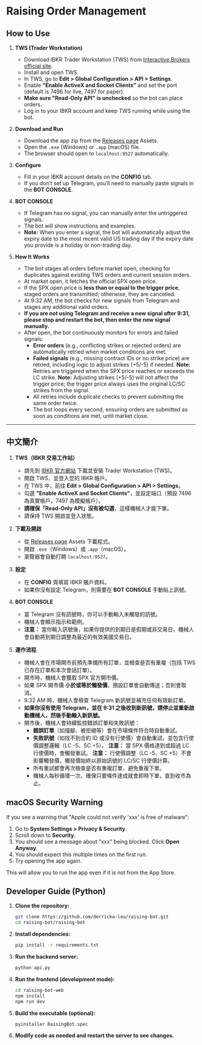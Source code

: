 # Raising Order Management

## How to Use

1. **TWS (Trader Workstation)**
   - Download IBKR Trader Workstation (TWS) from [Interactive Brokers official site](https://www.interactivebrokers.com/en/index.php?f=16040).
   - Install and open TWS.
   - In TWS, go to **Edit > Global Configuration > API > Settings**.
   - Enable **"Enable ActiveX and Socket Clients"** and set the port (default is 7496 for live, 7497 for paper).
   - **Make sure "Read-Only API" is unchecked** so the bot can place orders.
   - Log in to your IBKR account and keep TWS running while using the bot.

2. **Download and Run**
   - Download the app zip from the [Releases page](https://github.com/derricka-lau/raising-bot/releases) Assets.
   - Open the `.exe` (Windows) or `.app` (macOS) file.
   - The browser should open to `localhost:9527` automatically.

3. **Configure**
   - Fill in your IBKR account details on the **CONFIG** tab.
   - If you don’t set up Telegram, you’ll need to manually paste signals in the **BOT CONSOLE**.

4. **BOT CONSOLE**
   - If Telegram has no signal, you can manually enter the untriggered signals.
   - The bot will show instructions and examples.
   - **Note:** When you enter a signal, the bot will automatically adjust the expiry date to the most recent valid US trading day if the expiry date you provide is a holiday or non-trading day.

5. **How It Works**
   - The bot stages all orders before market open, checking for duplicates against existing TWS orders and current session orders.
   - At market open, it fetches the official SPX open price.
   - If the SPX open price is **less than or equal to the trigger price**, staged orders are transmitted; otherwise, they are cancelled.
   - At 9:32 AM, the bot checks for new signals from Telegram and stages any additional valid orders.
   - **If you are not using Telegram and receive a new signal after 9:31, please stop and restart the bot, then enter the new signal manually.**
   - After open, the bot continuously monitors for errors and failed signals:
     - **Error orders** (e.g., conflicting strikes or rejected orders) are automatically retried when market conditions are met.
     - **Failed signals** (e.g., missing contract IDs or no strike price) are retried, including logic to adjust strikes (+5/-5) if needed.
       **Note:** Retries are triggered when the SPX price reaches or exceeds the LC strike.
       **Note:** Adjusting strikes (+5/-5) will not affect the trigger price; the trigger price always uses the original LC/SC strikes from the signal.
     - All retries include duplicate checks to prevent submitting the same order twice.
     - The bot loops every second, ensuring orders are submitted as soon as conditions are met, until market close.

---

## 中文簡介

1. **TWS（IBKR 交易工作站）**
   - 請先到 [IBKR 官方網站](https://www.interactivebrokers.com/en/index.php?f=16040) 下載並安裝 Trader Workstation (TWS)。
   - 開啟 TWS，並登入您的 IBKR 帳戶。
   - 在 TWS 中，前往 **Edit > Global Configuration > API > Settings**。
   - 勾選 **"Enable ActiveX and Socket Clients"**，並設定端口（預設 7496 為真實帳戶，7497 為模擬帳戶）。
   - **請確保「Read-Only API」沒有被勾選**，這樣機械人才能下單。
   - 請保持 TWS 開啟並登入狀態。

2. **下載及開啟**
   - 從 [Releases page](https://github.com/derricka-lau/raising-bot/releases) Assets 下載程式。
   - 開啟 `.exe`（Windows）或 `.app`（macOS）。
   - 瀏覽器會自動打開 `localhost:9527`。

3. **設定**
   - 在 **CONFIG** 頁填寫 IBKR 賬戶資料。
   - 如果你沒有設定 Telegram，則需要在 **BOT CONSOLE** 手動貼上訊號。

4. **BOT CONSOLE**
   - 當 Telegram 沒有訊號時，你可以手動輸入未觸發的訊號。
   - 機械人會顯示指示和範例。
   - **注意：** 當你輸入訊號後，如果你提供的到期日是假期或非交易日，機械人會自動將到期日調整為最近的有效美國交易日。

5. **運作流程**
   - 機械人會在市場開市前預先準備所有訂單，並檢查是否有重複（包括 TWS 已存在訂單和本次會話訂單）。
   - 開市時，機械人會獲取 SPX 官方開市價。
   - 如果 SPX 開市價 **小於或等於觸發價**，預設訂單會自動傳送；否則會取消。
   - 9:32 AM 時，機械人會檢查 Telegram 新訊號並補充任何有效新訂單。
   - **如果你沒有使用 Telegram，並在 9:31 之後收到新訊號，請停止並重新啟動機械人，然後手動輸入新訊號。**
   - 開市後，機械人會持續監控錯誤訂單和失敗訊號：
     - **錯誤訂單**（如撞腳、被拒絕等）會在市場條件符合時自動重試。
     - **失敗訊號**（如找不到合約 ID 或沒有行使價）會自動重試，並包含行使價調整邏輯（LC -5、SC +5）。
       **注意：** 當 SPX 價格達到或超過 LC 行使價時，會觸發重試。
       **注意：** 行使價調整（LC -5、SC +5）不會影響觸發價，觸發價始終以原始訊號的 LC/SC 行使價計算。
     - 所有重試都會再次檢查是否有重複訂單，避免重複下單。
     - 機械人每秒循環一次，確保只要條件達成就會即時下單，直到收市為止。

## macOS Security Warning

If you see a warning that "Apple could not verify 'xxx' is free of malware":

1. Go to **System Settings > Privacy & Security**.
2. Scroll down to **Security**.
3. You should see a message about "xxx" being blocked. Click **Open Anyway**.
4. You should expect this multiple times on the first run.
4. Try opening the app again.

This will allow you to run the app even if it is not from the App Store.


## Developer Guide (Python)

1. **Clone the repository:**
   ```bash
   git clone https://github.com/derricka-lau/raising-bot.git
   cd raising-bot/raising-bot
   ```

2. **Install dependencies:**
   ```bash
   pip install -r requirements.txt
   ```

3. **Run the backend server:**
   ```bash
   python api.py
   ```

4. **Run the frontend (development mode):**
   ```bash
   cd raising-bot-web
   npm install
   npm run dev
   ```

5. **Build the executable (optional):**
   ```bash
   pyinstaller RaisingBot.spec
   ```

6. **Modify code as needed and restart the server to see changes.**